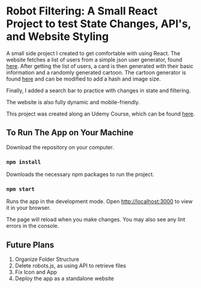 # Robot Filtering: A Small React Project to test State Changes, API's, and Website Styling

A small side project I created to get comfortable with using React. The website fetches a list of users from a simple json user generator, found [here](https://jsonplaceholder.typicode.com/users). After getting the list of users, a card is then generated with their basic information and a randomly generated cartoon. The cartoon generator is found [here](https://robohash.org/1?200x200) and can be modified to add a hash and image size. 

Finally, I added a search bar to practice with changes in state and filtering.

The website is also fully dynamic and mobile-friendly. 

This project was created along an Udemy Course, which can be found [here](https://www.udemy.com/course/the-complete-web-developer-zero-to-mastery/#reviews).

## To Run The App on Your Machine

Download the repository on your computer. 

### `npm install`
Downloads the necessary npm packages to run the project. 

### `npm start`
Runs the app in the development mode.
Open [http://localhost:3000](http://localhost:3000) to view it in your browser. 

The page will reload when you make changes.
You may also see any lint errors in the console.

## Future Plans
1. Organize Folder Structure 
2. Delete robots.js, as using API to retrieve files 
3. Fix Icon and App 
4. Deploy the app as a standalone website 

